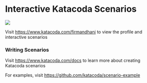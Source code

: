 # Interactive Katacoda Scenarios

[![](http://shields.katacoda.com/katacoda/firmandhani/count.svg)](https://www.katacoda.com/firmandhani "Get your profile on Katacoda.com")

Visit https://www.katacoda.com/firmandhani to view the profile and interactive scenarios

### Writing Scenarios
Visit https://www.katacoda.com/docs to learn more about creating Katacoda scenarios

For examples, visit https://github.com/katacoda/scenario-example
